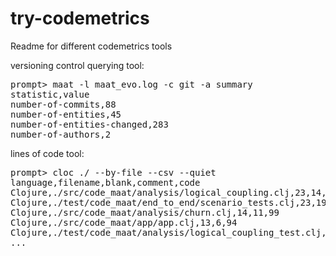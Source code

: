 # try-codemetrics
Readme for different codemetrics tools

versioning control querying tool:
<pre>
prompt> maat -l maat_evo.log -c git -a summary
statistic,value
number-of-commits,88
number-of-entities,45
number-of-entities-changed,283
number-of-authors,2
</pre>

lines of code tool:
<pre>
prompt> cloc ./ --by-file --csv --quiet
language,filename,blank,comment,code
Clojure,./src/code_maat/analysis/logical_coupling.clj,23,14,145
Clojure,./test/code_maat/end_to_end/scenario_tests.clj,23,19,117
Clojure,./src/code_maat/analysis/churn.clj,14,11,99
Clojure,./src/code_maat/app/app.clj,13,6,94
Clojure,./test/code_maat/analysis/logical_coupling_test.clj,15,5,89
...
</pre>
